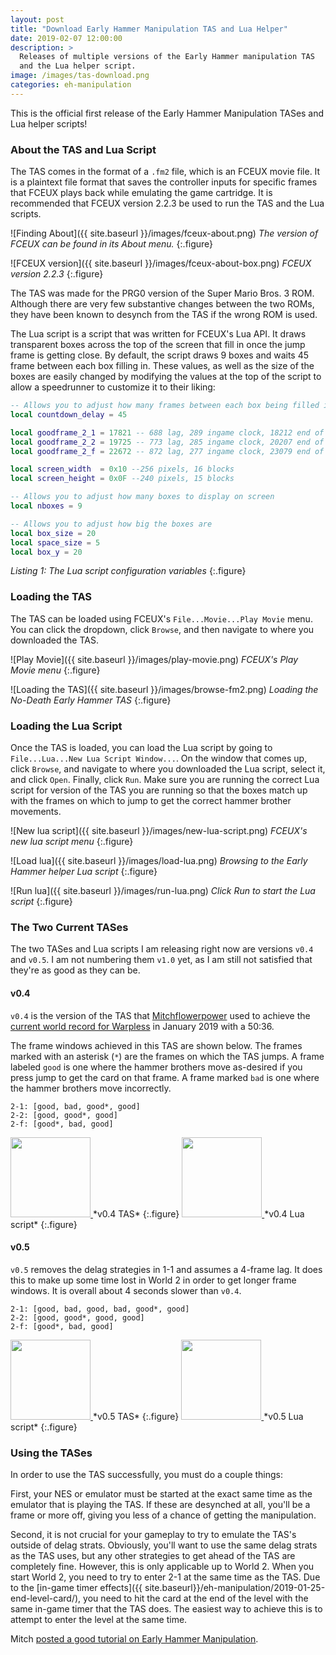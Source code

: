 ```yaml
---
layout: post
title: "Download Early Hammer Manipulation TAS and Lua Helper"
date: 2019-02-07 12:00:00
description: >
  Releases of multiple versions of the Early Hammer manipulation TAS
  and the Lua helper script.
image: /images/tas-download.png
categories: eh-manipulation
---
```


This is the official first release of the Early Hammer Manipulation TASes and
Lua helper scripts!

### About the TAS and Lua Script

The TAS comes in the format of a `.fm2` file, which is an FCEUX movie file. It
is a plaintext file format that saves the controller inputs for specific frames
that FCEUX plays back while emulating the game cartridge. It is recommended that
FCEUX version 2.2.3 be used to run the TAS and the Lua scripts.

![Finding About]({{ site.baseurl }}/images/fceux-about.png)
*The version of FCEUX can be found in its About menu.*
{:.figure}

![FCEUX version]({{ site.baseurl }}/images/fceux-about-box.png)
*FCEUX version 2.2.3*
{:.figure}

The TAS was made for the PRG0 version of the Super Mario Bros. 3 ROM. Although
there are very few substantive changes between the two ROMs, they have been
known to desynch from the TAS if the wrong ROM is used.

The Lua script is a script that was written for FCEUX's Lua API. It draws
transparent boxes across the top of the screen that fill in once the jump frame is
getting close. By default, the script draws 9 boxes and waits 45 frame between each
box filling in. These values, as well as the size of the boxes are easily changed
by modifying the values at the top of the script to allow a speedrunner to customize
it to their liking:

```lua
-- Allows you to adjust how many frames between each box being filled in
local countdown_delay = 45

local goodframe_2_1 = 17821 -- 688 lag, 289 ingame clock, 18212 end of level lag frame
local goodframe_2_2 = 19725 -- 773 lag, 285 ingame clock, 20207 end of level lag frame
local goodframe_2_f = 22672 -- 872 lag, 277 ingame clock, 23079 end of level lag frame

local screen_width  = 0x10 --256 pixels, 16 blocks
local screen_height = 0x0F --240 pixels, 15 blocks

-- Allows you to adjust how many boxes to display on screen
local nboxes = 9

-- Allows you to adjust how big the boxes are
local box_size = 20
local space_size = 5
local box_y = 20
```
*Listing 1: The Lua script configuration variables*
{:.figure}

### Loading the TAS

The TAS can be loaded using FCEUX's `File...Movie...Play Movie` menu. You can click
the dropdown, click `Browse`, and then navigate to where you downloaded the TAS.

![Play Movie]({{ site.baseurl }}/images/play-movie.png)
*FCEUX's Play Movie menu*
{:.figure}

![Loading the TAS]({{ site.baseurl }}/images/browse-fm2.png)
*Loading the No-Death Early Hammer TAS*
{:.figure}

### Loading the Lua Script

Once the TAS is loaded, you can load the Lua script by going to
`File...Lua...New Lua Script Window...`. On the window that comes up, click `Browse`,
and navigate to where you downloaded the Lua script, select it, and click `Open`.
Finally, click `Run`. Make sure you are running the correct Lua script for version of
the TAS you are running so that the boxes match up with the frames on which to jump
to get the correct hammer brother movements.

![New lua script]({{ site.baseurl }}/images/new-lua-script.png)
*FCEUX's new lua script menu*
{:.figure}

![Load lua]({{ site.baseurl }}/images/load-lua.png)
*Browsing to the Early Hammer helper Lua script*
{:.figure}

![Run lua]({{ site.baseurl }}/images/run-lua.png)
*Click Run to start the Lua script*
{:.figure}

### The Two Current TASes

The two TASes and Lua scripts I am releasing right now are versions `v0.4` and `v0.5`.
I am not numbering them `v1.0` yet, as I am still not satisfied that they're as good
as they can be.

#### v0.4

`v0.4` is the version of the TAS that [Mitchflowerpower](https://twitch.tv/mitchflowerpower)
used to achieve the [current world record for Warpless](https://www.twitch.tv/videos/365679017)
in January 2019 with a 50:36.

The frame windows achieved in this TAS are shown below. The frames marked with an asterisk (`*`)
are the frames on which the TAS jumps. A frame labeled `good` is one where the hammer brothers
move as-desired if you press jump to get the card on that frame. A frame marked `bad` is one
where the hammer brothers move incorrectly.

```
2-1: [good, bad, good*, good]
2-2: [good, good*, good]
2-f: [good*, bad, good]
```

<a href="https://github.com/fortenbt/smb3-eh/tree/master/tas/v0.4/orange-nodeath-eh-v0.4.fm2" download>
    <img src="{{ site.baseurl }}/images/flower-card.png" width="128" height="128">
</a>
*v0.4 TAS*
{:.figure}

<a href="https://github.com/fortenbt/smb3-eh/tree/master/tas/v0.4/eh-helper-v0.4.lua" download>
    <img src="{{ site.baseurl }}/images/lua-logo.png" width="128" height="128">
</a>
*v0.4 Lua script*
{:.figure}

#### v0.5

`v0.5` removes the delag strategies in 1-1 and assumes a 4-frame lag. It does this to make
up some time lost in World 2 in order to get longer frame windows. It is overall about 4
seconds slower than `v0.4`.

```
2-1: [good, bad, good, bad, good*, good]
2-2: [good, good*, good, good]
2-f: [good*, bad, good]
```

<a href="https://github.com/fortenbt/smb3-eh/tree/master/tas/v0.5/orange-nodeath-eh-v0.5.fm2" download>
    <img src="{{ site.baseurl }}/images/flower-card.png" width="128" height="128">
</a>
*v0.5 TAS*
{:.figure}
<a href="https://github.com/fortenbt/smb3-eh/tree/master/tas/v0.4/eh-helper-v0.5.lua" download>
    <img src="{{ site.baseurl }}/images/lua-logo.png" width="128" height="128">
</a>
*v0.5 Lua script*
{:.figure}

### Using the TASes

In order to use the TAS successfully, you must do a couple things:

First, your NES or emulator must be started at the exact same time as the emulator that is
playing the TAS. If these are desynched at all, you'll be a frame or more off, giving you
less of a chance of getting the manipulation.

Second, it is not crucial for your gameplay to try to emulate the TAS's outside of delag
strats. Obviously, you'll want to use the same delag strats as the TAS uses, but any other
strategies to get ahead of the TAS are completely fine. However, this is only applicable
up to World 2. When you start World 2, you need to try to enter 2-1 at the same time as
the TAS. Due to the [in-game timer effects]({{ site.baseurl}}/eh-manipulation/2019-01-25-end-level-card/),
you need to hit the card at the end of the level with the same in-game timer that the TAS
does. The easiest way to achieve this is to attempt to enter the level at the same time.

Mitch [posted a good tutorial on Early Hammer Manipulation](https://www.youtube.com/watch?v=2syj3j0Ye_E).
